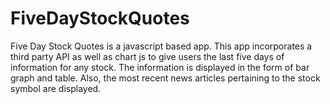 # FiveDayStockQuotes
Five Day Stock Quotes is a javascript based app.  This app incorporates a third party API as well as chart js to give users the last five days of information for any stock.
The information is displayed in the form of bar graph and table.  Also, the most recent news articles pertaining to the stock symbol are displayed. 
